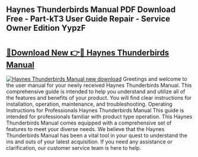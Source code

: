 ## Haynes Thunderbirds Manual PDF Download Free - Part-kT3 User Guide Repair - Service Owner Edition YypzF

# <h2><a href="http://cf25468.oget.top/?id=Haynes+Thunderbirds+Manual">🔗Download New 👉🔴 Haynes Thunderbirds Manual</a></h2>

[![Haynes Thunderbirds Manual new download](https://i.imgur.com/5g1atiW.png)](http://cf25468.oget.top/?id=Haynes+Thunderbirds+Manual)
Greetings and welcome to the user manual for your newly received Haynes Thunderbirds Manual. This comprehensive guide is intended to help you understand and utilize all of the features and benefits of your product. You will find clear instructions for installation, operation, maintenance, and troubleshooting. Operating Instructions for Professionals Haynes Thunderbirds Manual This guide is intended for professionals familiar with product type operation. This Haynes Thunderbirds Manual comes equipped with a comprehensive set of features to meet your diverse needs. We believe that the Haynes Thunderbirds Manual has been a vital tool in your quest to understand the ins and outs of your latest acquisition. If you need any assistance or clarification, our customer service team is here to help.

